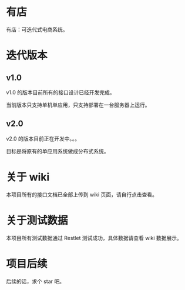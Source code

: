 # 有店

有店：可迭代式电商系统。

# 迭代版本
## v1.0
v1.0 的版本目前所有的接口设计已经开发完成。

当前版本只支持单机单应用，只支持部署在一台服务器上运行。

## v2.0
v2.0 的版本目前正在开发中。。。

目标是将原有的单应用系统做成分布式系统。

# 关于 wiki
本项目所有的接口文档已全部上传到 wiki 页面，请自行点击查看。

# 关于测试数据
本项目所有测试数据通过 Restlet 测试成功，具体数据请查看 wiki 数据展示。

# 项目后续
后续的话，求个 star 吧。 
